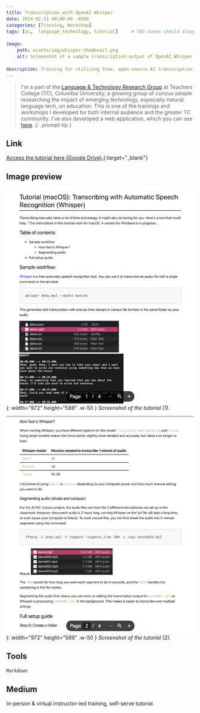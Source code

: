 ```yaml
---
title: Transcription with OpenAI Whisper
date: 2024-02-21 00:00:00 -0500
categories: [Training, Workshop]
tags: [ai,  language_technology, tutorial]     # TAG names should always be lowercase

image:
    path: assets/img/whisper-thumbnail.png
    alt: Screenshot of a sample transcription output of OpenAI Whisper.

description: Training for utilizing free, open-source AI transcription.
---
```


> I'm a part of the [Language & Technology Research Group](https://sites.google.com/tc.columbia.edu/al-tesol-language-technology/home) at Teachers College (TC), Columbia University, a growing group of curious people researching the impact of emerging technology, especially natural language tech, on education. This is one of the trainings and workshops I developed for both internal audience and the greater TC community. I've also developed a web application, which you can see [here](../../posts/Corpus).
{: .prompt-tip }

## Link

[Access the tutorial here (Google Drive).](https://drive.google.com/file/d/1PXkBFkqRKbZ5wsDi_eIy6MW-889s31-S/view?usp=sharing){:target="_blank"}

## Image preview

![Desktop View](assets/img/whisper-tutorial-1.png){: width="972" height="589" .w-50 }
_Screenshot of the tutorial (1)._

![Desktop View](assets/img/whisper-tutorial-2.png){: width="972" height="589" .w-50 }
_Screenshot of the tutorial (2)._

## Tools

`Markdown`

## Medium
In-person & virtual instructor-led training, self-serve tutorial.